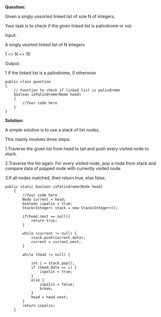 **Question:**

Given a singly unsorted linked list of size N of integers. 

Your task is to check if the given linked list is palindrome or not.

Input:

A singly usorted linked list of N integers 

1 <= N <= 10

Output:

1 if the linked list is a palindrome, 0 otherwise

```
public class question
{
    // Function to check if linked list is palindrome
    boolean isPalindrome(Node head) 
    {
        //Your code here
    }    
}
```

**Solution:**

A simple solution is to use a stack of list nodes.

This mainly involves three steps:

1.Traverse the given list from head to tail and push every visited node to stack.

2.Traverse the list again. For every visited node, pop a node from stack and 
compare data of popped node with currently visited node.

3.If all nodes matched, then return true, else false.

```
public static boolean isPalindrome(Node head) 
    {
        //Your code here
        Node current = head; 
        boolean ispalin = true; 
        Stack<Integer> stack = new Stack<Integer>(); 

        if(head.next == null){
            return true;
        }
  
        while (current != null) { 
            stack.push(current.data); 
            current = current.next; 
        } 
  
        while (head != null) { 
  
            int i = stack.pop(); 
            if (head.data == i) { 
                ispalin = true; 
            } 
            else { 
                ispalin = false; 
                break; 
            } 
            head = head.next; 
        } 
        return ispalin;
    }   
```
 
